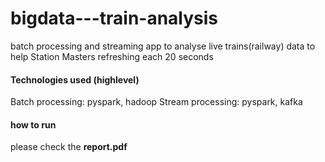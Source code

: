 # bigdata---train-analysis
batch processing and streaming app to analyse live trains(railway) data to help Station Masters refreshing each 20 seconds

#### Technologies used (highlevel)
Batch processing: pyspark, hadoop
Stream processing: pyspark, kafka

#### how to run
please check the **report.pdf**
